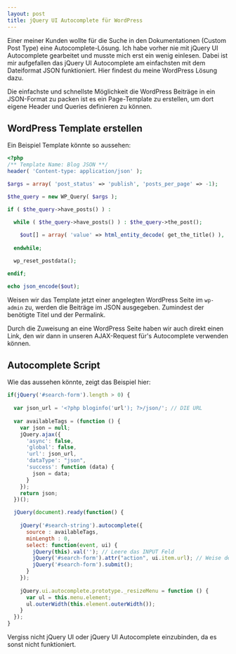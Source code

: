 ```yaml
---
layout: post
title: jQuery UI Autocomplete für WordPress
---
```


Einer meiner Kunden wollte für die Suche in den Dokumentationen (Custom Post Type) eine Autocomplete-Lösung.
Ich habe vorher nie mit jQuery UI Autocomplete gearbeitet und musste mich erst ein wenig einlesen. Dabei ist mir
aufgefallen das jQuery UI Autocomplete am einfachsten mit dem Dateiformat JSON funktioniert. Hier findest du meine
WordPress Lösung dazu.

Die einfachste und schnellste Möglichkeit die WordPress Beiträge in ein JSON-Format zu packen ist es ein Page-Template
zu erstellen, um dort eigene Header und Queries definieren zu können.

## WordPress Template erstellen

Ein Beispiel Template könnte so aussehen:

```php
<?php
/** Template Name: Blog JSON **/ 
header( 'Content-type: application/json' );

$args = array( 'post_status' => 'publish', 'posts_per_page' => -1);

$the_query = new WP_Query( $args );

if ( $the_query->have_posts() ) : 

  while ( $the_query->have_posts() ) : $the_query->the_post();
	
    $out[] = array( 'value' => html_entity_decode( get_the_title() ), 'url' => get_the_permalink() );
		
  endwhile;

  wp_reset_postdata();

endif;

echo json_encode($out);
```

Weisen wir das Template jetzt einer angelegten WordPress Seite im `wp-admin` zu, werden die Beiträge im JSON ausgegeben.
Zumindest der benötigte Titel und der Permalink.

Durch die Zuweisung an eine WordPress Seite haben wir auch direkt einen Link, den wir dann in unseren AJAX-Request für's
Autocomplete verwenden können.

## Autocomplete Script

Wie das aussehen könnte, zeigt das Beispiel hier:

```javascript	
if(jQuery('#search-form').length > 0) {
		
  var json_url = '<?php bloginfo('url'); ?>/json/'; // DIE URL
		
  var availableTags = (function () {
    var json = null;
    jQuery.ajax({
      'async': false,
      'global': false,
      'url': json_url,
      'dataType': "json",
      'success': function (data) {
        json = data;
      }
    });
    return json;
  })();

  jQuery(document).ready(function() {
				
    jQuery('#search-string').autocomplete({
      source : availableTags, 
      minLength : 0,
      select: function(event, ui) { 
        jQuery(this).val(''); // Leere das INPUT Feld
        jQuery('#search-form').attr("action", ui.item.url); // Weise dem form action die url zu
        jQuery('#search-form').submit();
      }
    });			
				
    jQuery.ui.autocomplete.prototype._resizeMenu = function () {
      var ul = this.menu.element;
      ul.outerWidth(this.element.outerWidth());
    }
  });		
}
```

Vergiss nicht jQuery UI oder jQuery UI Autocomplete einzubinden, da es sonst nicht funktioniert. 
